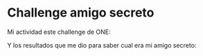 # Challenge amigo secreto

Mi actividad este challenge de ONE:

Y los resultados que me dio para saber cual era mi amigo secreto:
